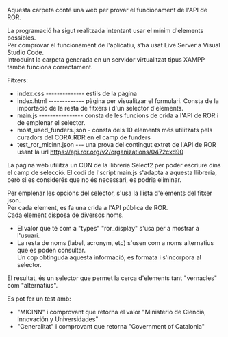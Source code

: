 Aquesta carpeta conté una web per provar el funcionament de l'API de ROR.

La programació ha sigut realitzada intentant usar el mínim d'elements possibles.  
Per comprovar el funcionament de l'aplicatiu, s'ha usat Live Server a Visual Studio Code.  
Introduint la carpeta generada en un servidor virtualitzat tipus XAMPP també funciona correctament.  

Fitxers:  
- index.css -------------- estils de la pàgina  
- index.html ------------- pàgina per visualitzar el formulari. Consta de la importació de la resta de fitxers i d'un selector d'elements.  
- main.js ---------------- consta de les funcions de crida a l'API de ROR i de emplenar el selector.  
- most_used_funders.json - consta dels 10 elements més utilitzats pels curadors del CORA.RDR en el camp de funders  
- test_ror_micinn.json --- una prova del contingut extret de l'API de ROR usant la url https://api.ror.org/v2/organizations/0472cxd90  

La pàgina web utilitza un CDN de la llibreria Select2 per poder escriure dins el camp de selecció. 
El codi de l'script main.js s'adapta a aquesta llibreria, però si es considerés que no és necessari, es podria eliminar.

Per emplenar les opcions del selector, s'usa la llista d'elements del fitxer json.  
Per cada element, es fa una crida a l'API pública de ROR.  
Cada element disposa de diversos noms.  
+ El valor que té com a "types" "ror_display" s'usa per a mostrar a l'usuari.
+ La resta de noms (label, acronym, etc) s'usen com a noms alternatius que es poden consultar.  
Un cop obtinguda aquesta informació, es formata i s'incorpora al selector.

El resultat, és un selector que permet la cerca d'elements tant "vernacles" com "alternatius". 

Es pot fer un test amb:  
- "MICINN" i comprovant que retorna el valor "Ministerio de Ciencia, Innovación y Universidades"  
- "Generalitat" i comprovant que retorna "Government of Catalonia"
